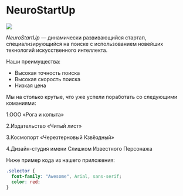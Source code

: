 # NeuroStartUp

![](https://netology-code.github.io/git-homeworks/introduction/assets/logo.png)

*NeuroStartUp* — динамически развивающийся стартап, специализирующийся на поиске с использованием 
 новейших технологий искусственного интеллекта.

Наши преимущества:
* Высокая точность поиска
* Высокая скорость поиска
* Низкая цена

Мы на столько крутые, что уже успели поработать со следующими команиями:

1.ООО «Рога и копыта»

2.Издательство «Читый лист»

3.Космопорт «Черезтерновый Кзвёздный»

4.Дизайн-студия имени Слишком Известного Персонажа


Ниже пример кода из нашего приложения:

```css
.selector {
  font-family: "Awesome", Arial, sans-serif;
  color: red;
}
```